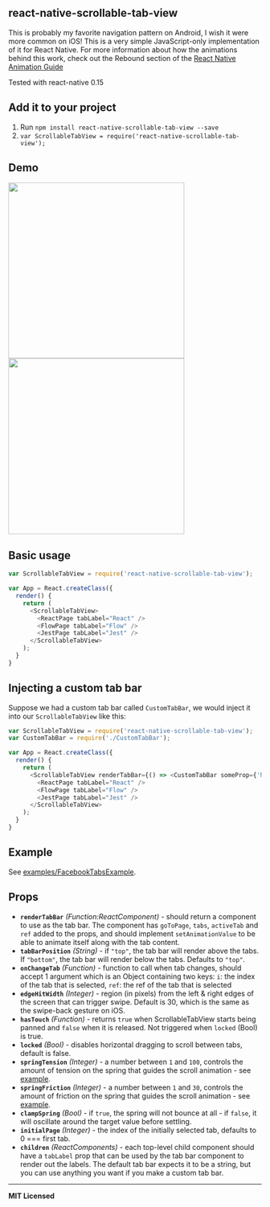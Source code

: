 ## react-native-scrollable-tab-view

This is probably my favorite navigation pattern on Android, I wish it
were more common on iOS! This is a very simple JavaScript-only
implementation of it for React Native. For more information about how
the animations behind this work, check out the Rebound section of the
[React Native Animation Guide](https://facebook.github.io/react-native/docs/animations.html)

Tested with react-native 0.15

## Add it to your project

1. Run `npm install react-native-scrollable-tab-view --save`
2. `var ScrollableTabView = require('react-native-scrollable-tab-view');`

## Demo

<a href="https://raw.githubusercontent.com/brentvatne/react-native-scrollable-tab-view/master/demo.gif"><img src="https://raw.githubusercontent.com/brentvatne/react-native-scrollable-tab-view/master/demo.gif" width="350"></a>
<a href="https://raw.githubusercontent.com/brentvatne/react-native-scrollable-tab-view/master/demo-fb.gif"><img src="https://raw.githubusercontent.com/brentvatne/react-native-scrollable-tab-view/master/demo-fb.gif" width="350"></a>

## Basic usage

```javascript
var ScrollableTabView = require('react-native-scrollable-tab-view');

var App = React.createClass({
  render() {
    return (
      <ScrollableTabView>
        <ReactPage tabLabel="React" />
        <FlowPage tabLabel="Flow" />
        <JestPage tabLabel="Jest" />
      </ScrollableTabView>
    );
  }
}
```

## Injecting a custom tab bar

Suppose we had a custom tab bar called `CustomTabBar`, we would inject
it into our `ScrollableTabView` like this:

```javascript
var ScrollableTabView = require('react-native-scrollable-tab-view');
var CustomTabBar = require('./CustomTabBar');

var App = React.createClass({
  render() {
    return (
      <ScrollableTabView renderTabBar={() => <CustomTabBar someProp={'here'} />}>
        <ReactPage tabLabel="React" />
        <FlowPage tabLabel="Flow" />
        <JestPage tabLabel="Jest" />
      </ScrollableTabView>
    );
  }
}
```

## Example

See
[examples/FacebookTabsExample](https://github.com/brentvatne/react-native-scrollable-tab-view/tree/master/examples/FacebookTabsExample).

## Props

- **`renderTabBar`** _(Function:ReactComponent)_ - should return a component to use as
  the tab bar. The component has `goToPage`, `tabs`, `activeTab` and
  `ref` added to the props, and should implement `setAnimationValue` to
  be able to animate itself along with the tab content.
- **`tabBarPosition`** _(String)_ - if `"top"`, the tab bar will render above the tabs. If `"bottom"`, the tab bar will render below the tabs. Defaults to `"top"`.
- **`onChangeTab`** _(Function)_ - function to call when tab changes, should accept 1 argument which is an Object containing two keys: `i`: the index of the tab that is selected, `ref`: the ref of the tab that is selected
- **`edgeHitWidth`** _(Integer)_ - region (in pixels) from the left & right edges of the screen that can trigger swipe. Default is 30, which is the same as the swipe-back gesture on iOS.
- **`hasTouch`** _(Function)_ - returns `true` when ScrollableTabView starts being panned and `false` when it is released. Not triggered when `locked` (Bool) is true.
- **`locked`** _(Bool)_ - disables horizontal dragging to scroll between tabs, default is false.
- **`springTension`** _(Integer)_ - a number between `1` and `100`, controls the amount of tension on the spring that guides the scroll animation - see [example](http://facebook.github.io/rebound-js/examples/#graph-canvas).
- **`springFriction`** _(Integer)_ - a number between `1` and `30`, controls the amount of friction on the spring that guides the scroll animation - see [example](http://facebook.github.io/rebound-js/examples/#graph-canvas).
- **`clampSpring`** _(Bool)_ - if `true`, the spring will not bounce at all - if `false`, it will oscillate around the target value before settling.
- **`initialPage`** _(Integer)_ - the index of the initially selected tab, defaults to 0 === first tab.
- **`children`** _(ReactComponents)_ - each top-level child component should have a `tabLabel` prop that can be used by the tab bar component to render out the labels. The default tab bar expects it to be a string, but you can use anything you want if you make a custom tab bar.

---

**MIT Licensed**
